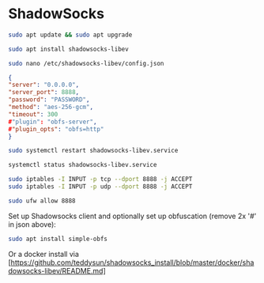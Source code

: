 # ShadowSocks

```bash
sudo apt update && sudo apt upgrade
```
```bash
sudo apt install shadowsocks-libev
```
```bash
sudo nano /etc/shadowsocks-libev/config.json
```
```json
{
"server": "0.0.0.0",
"server_port": 8888,
"password": "PASSWORD",
"method": "aes-256-gcm",
"timeout": 300
#"plugin": "obfs-server",
#"plugin_opts": "obfs=http"
}
```
```bash
sudo systemctl restart shadowsocks-libev.service
```
```bash
systemctl status shadowsocks-libev.service
```

```bash
sudo iptables -I INPUT -p tcp --dport 8888 -j ACCEPT
sudo iptables -I INPUT -p udp --dport 8888 -j ACCEPT
```
```bash
sudo ufw allow 8888
```
Set up Shadowsocks client and optionally set up obfuscation (remove 2x '#' in json above):
```bash
sudo apt install simple-obfs
```

Or a docker install via [https://github.com/teddysun/shadowsocks_install/blob/master/docker/shadowsocks-libev/README.md]
